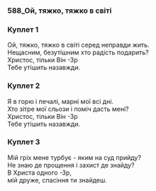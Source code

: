 ### 588_Ой, тяжко, тяжко в світі
### Куплет 1
Ой, тяжко, тяжко в світі серед неправди жить. <br/>Нещасним, безутішним хто радість подарить? <br/>Христос, тільки Він -Зр<br/>Тебе утішить назавжди.
### Куплет 2
Я в горю і печалі, марні мої всі дні. <br/>Хто зітре мої сльози і поміч дасть мені?<br/>Христос, тільки Він -Зр<br/>Тебе утішить назавжди.
### Куплет 3
Мій гріх мене турбує - яким на суд прийду?<br/>Не знаю де прощення і захист де знайду?<br/>В Христа одного -Зр,<br/>мій друже, спасіння ти знайдеш.
